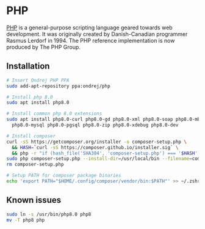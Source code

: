 # PHP

[PHP](https://php.net) is a general-purpose scripting language geared towards web development. It was originally created
by Danish-Canadian programmer Rasmus Lerdorf in 1994. The PHP reference implementation is now produced by The PHP Group.

## Installation

```sh
# Insert Ondrej PHP PPA
sudo add-apt-repository ppa:ondrej/php

# Install php 8.0
sudo apt install php8.0

# Install common php 8.0 extensions
sudo apt install php8.0-curl php8.0-gd php8.0-xml php8.0-soap php8.0-mbstring \
  php8.0-mysql php8.0-pgsql php8.0-zip php8.0-xdebug php8.0-dev

# Install composer
curl -sS https://getcomposer.org/installer -o composer-setup.php \
  && HASH=`curl -sS https://composer.github.io/installer.sig` \
  && php -r "if (hash_file('SHA384', 'composer-setup.php') === '$HASH') { echo 'Installer verified'; } else { echo 'Installer corrupt'; unlink('composer-setup.php'); } echo PHP_EOL;"
sudo php composer-setup.php --install-dir=/usr/local/bin --filename=composer
rm composer-setup.php

# Setup PATH for composer package binaries
echo 'export PATH="$HOME/.config/composer/vendor/bin:$PATH"' >> ~/.zshrc
```

## Known issues

```sh
sudo ln -s /usr/bin/php8.0 php8
mv -T php8 php
```
